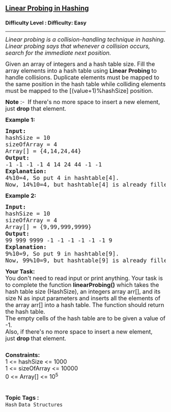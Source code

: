 <h2><a href="https://www.geeksforgeeks.org/problems/linear-probing-in-hashing-1587115620/1?page=4&category=Hash&sortBy=submissions">Linear Probing in Hashing</a></h2><h3>Difficulty Level : Difficulty: Easy</h3><hr><div class="problems_problem_content__Xm_eO"><p><em><span style="font-size: 18px;">Linear probing is a collision-handling technique in hashing. Linear probing says that whenever a collision occurs, search for the immediate next position. </span></em></p>
<p><span style="font-size: 18px;">Given an array of integers and a hash table size. Fill the array elements into a hash table using&nbsp;<strong>Linear Probing&nbsp;</strong>to handle collisions. Duplicate elements must be mapped to the same position in the hash table while colliding elements must be mapped to the [(value+1)%hashSize]<em> </em>position.</span></p>
<p><span style="font-size: 18px;"><strong>Note</strong> :-&nbsp;</span><span style="font-size: 18px;"> If there's no more space to insert a new element, just&nbsp;</span><strong style="font-size: 18px;">drop&nbsp;</strong><span style="font-size: 18px;">that element.&nbsp;</span></p>
<p><span style="font-size: 18px;"><strong>Example 1:</strong></span></p>
<pre><span style="font-size: 18px;"><strong>Input:
</strong>hashSize = 10
sizeOfArray = 4 
Array[] = {4,14,24,44}
<strong>Output:
</strong>-1 -1 -1 -1 4 14 24 44 -1 -1<strong>
Explanation: <br></strong>4%10=4, So put 4 in hashtable[4].<br>Now, 14%10=4, but hashtable[4] is already filled so put 14 in the next slot and so on for further elements.</span>
</pre>
<p><span style="font-size: 18px;"><strong>Example 2:</strong></span></p>
<pre><span style="font-size: 18px;"><strong>Input:
</strong>hashSize = 10
sizeOfArray = 4 
Array[] = {9,99,999,9999}
<strong>Output:
</strong>99 999 9999 -1 -1 -1 -1 -1 -1 9<strong>
Explanation: <br></strong>9%10=9, So put 9 in hashtable[9]. <br>Now, 99%10=9, but hashtable[9] is already filled so put 99 in the (99+1)%10 = 0 slot so 99 goes into hashtable[0] and so on for further elements.</span></pre>
<p><span style="font-size: 18px;"><strong>Your Task:</strong><br>You don't need to read input or print anything. Your task is to complete the function&nbsp;<strong>linearProbing()</strong> which takes the hash table size (HashSize), an integers array arr[], and its size N as input parameters and inserts all the elements of the array arr[] into a hash table. The function should return the hash table.&nbsp;<br>The empty cells of the hash table are to be given a value of -1.<br>Also, if there's no more space to insert a new element, just&nbsp;<strong>drop&nbsp;</strong>that element.&nbsp;</span></p>
<p><br><span style="font-size: 18px;"><strong>Constraints:</strong><br>1 &lt;= hashSize &lt;= 1000<br>1 &lt;= sizeOfArray &lt;= 10000<br>0 &lt;= Array[] &lt;= 10<sup>5</sup></span></p>
<div id="professor_prebid-root"></div></div><br><p><span style=font-size:18px><strong>Topic Tags : </strong><br><code>Hash</code>&nbsp;<code>Data Structures</code>&nbsp;